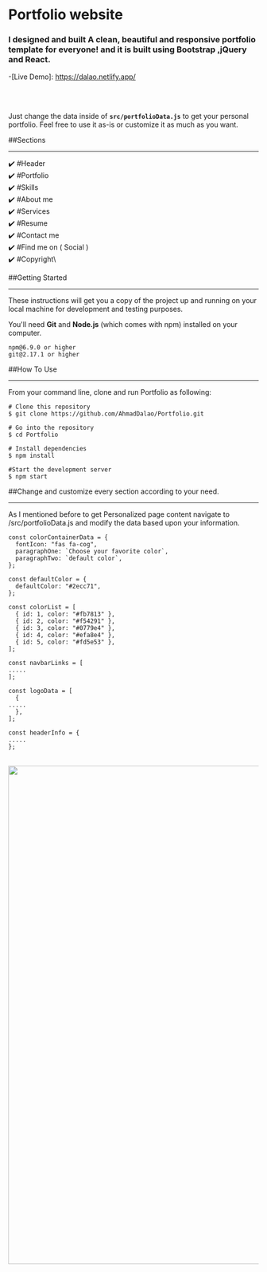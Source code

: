 # Portfolio website

### I designed and built A clean, beautiful and responsive portfolio template for everyone! and it is built using Bootstrap ,jQuery and React.


-[Live Demo]: https://dalao.netlify.app/

<br>
<br>

Just change the data inside of **`src/portfolioData.js`** to get your personal portfolio. Feel free to use it as-is or customize it as much as you want.

##Sections
<hr>

✔️ #Header\
✔️ #Portfolio\
✔️ #Skills\
✔️ #About me\
✔️ #Services\
✔️ #Resume\
✔️ #Contact me\
✔️ #Find me on ( Social )\
✔️ #Copyright\


##Getting Started
<hr>
These instructions will get you a copy of the project up and running on your local machine for development and testing purposes.

You'll need **Git** and **Node.js** (which comes with npm) installed on your computer.

```node@v10.16.0 or higher
npm@6.9.0 or higher
git@2.17.1 or higher
```

##How To Use
<hr>

From your command line, clone and run Portfolio as following:

```
# Clone this repository
$ git clone https://github.com/AhmadDalao/Portfolio.git

# Go into the repository
$ cd Portfolio

# Install dependencies
$ npm install

#Start the development server
$ npm start
```


##Change and customize every section according to your need.
<hr>

As I mentioned before to get Personalized page content navigate to /src/portfolioData.js and modify the data  based upon your information.

```
const colorContainerData = {
  fontIcon: "fas fa-cog",
  paragraphOne: `Choose your favorite color`,
  paragraphTwo: `default color`,
};

const defaultColor = {
  defaultColor: "#2ecc71",
};

const colorList = [
  { id: 1, color: "#fb7813" },
  { id: 2, color: "#f54291" },
  { id: 3, color: "#0779e4" },
  { id: 4, color: "#efa8e4" },
  { id: 5, color: "#fd5e53" },
];

const navbarLinks = [
.....
];

const logoData = [
  {
.....
  },
];

const headerInfo = {
.....
};

```


<br>
    <img src="https://raw.githubusercontent.com/AhmadDalao/Portfolio/master/src/images/page.jpg"  width="1000"/>
<br>


